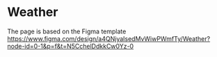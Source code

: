 # Weather
The page is based on the Figma template
https://www.figma.com/design/a4QNjyaIsedMvWiwPWmfTy/Weather?node-id=0-1&p=f&t=N5CchelDdkkCw0Yz-0
